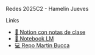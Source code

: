 Redes
2025C2 - Hamelin Jueves

Links
- [📔 Notion con notas de clase](https://jordafiuba.notion.site/Redes-2569e5d95f9280378a42d22f96de28d3?source=copy_link)
- [📔 Notebook LM](https://notebooklm.google.com/notebook/48c7b85d-83c8-4403-ad0c-14dca5c8b14e)
- [💻 Repo Martin Bucca](https://github.com/martinbucca/Redes/tree/main)